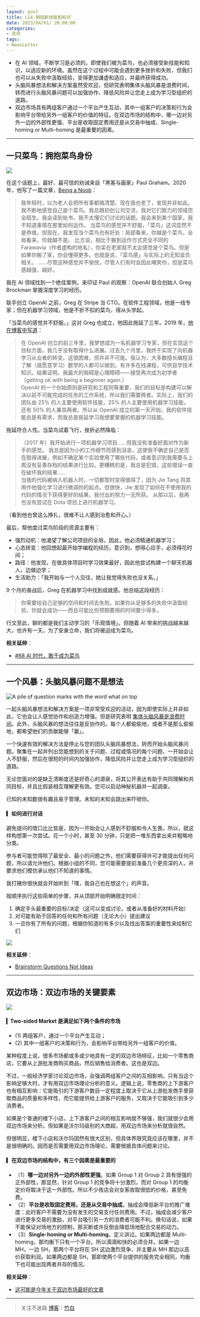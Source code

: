 ```yaml
---
layout: post
title: L14_拥抱新技能和知识
date: 2023/04/01/ 20:00:00
categories:
- 资讯
tags:
- NewsLetter
---
```


- 在 AI 领域，不断学习是必须的。即使我们被为菜鸟，也必须接受新技能和知识，以适应新的环境。虽然在这个过程中可能会遇到更多挫折和失败，但我们也可以从失败中汲取经验，变得更加谦虚和适应，并最终获得成功。
- 头脑风暴想法和解决方案虽然受欢迎，但研究表明集体头脑风暴是浪费时间，转而进行头脑风暴问题可以加强协作、降低风险并让您走上成为学习型组织的道路。
- 双边市场具有两组客户通过一个平台产生互动，其中一组客户的决策和行为会影响平台带给另外一组客户的价值的特征。在双边市场的结构中，哪一边对另外一边的外部性更强、平台是收取固定费用还是从交易中抽成、Single-homing or Multi-homing 是最重要的因素。

---

## 一只菜鸟：拥抱菜鸟身份

![](https://pics.naaln.com/blog/2023-04-05-e5fce2.jpg-basicBlog)

在这个话题上，最好、最可信的劝诫来自「黑客与画家」Paul Graham。2020 年，他写了一篇文章，[Being a Noob](http://paulgraham.com/noob.html)：

> 我年轻时，以为老人会把所有事都搞清楚。现在我也老了，发现并非如此。
> 我不断地感觉自己是个菜鸟。我总跟初创公司交流，我对它们致力的领域完全陌生。我会读到些书，我不太懂它们讨论的话题。我会来到某个国家，我不知道事情在那里如何运作。
> 当菜鸟的感觉并不舒服，「菜鸟」这词显然不是恭维。但现在，我发现当个菜鸟也有好处：局部看来，你越是个菜鸟，全局看来，你就越不是。
> 比方说，相比于搬到运作方式完全不同的 Farawavia（作者虚构的地名），你呆在老家就不太会感觉是个菜鸟。但是如果你搬了家，你会懂得更多。也就是说，「菜鸟感」与实际上的无知呈负相关。
> ……尽管这种感觉并不愉悦，尽管人们有时会因此嘲笑你，但是菜鸟感越强，越好。

我在 AI 领域找到一个绝佳案例，来印证 Paul 的观察：OpenAI 联合创始人 Greg Brockman 掌握深度学习的经历。

联手创立 OpenAI 之前，Greg 在 Stripe 当 CTO。在软件工程领域，他是一线专家；但在机器学习领域，他是不折不扣的菜鸟，得从头学起。

「当菜鸟的感觉并不舒服。」这对 Greg 也成立，他因此拖延了三年。2019 年，[他在博客中写道](https://blog.gregbrockman.com/how-i-became-a-machine-learning-practitioner)：

> 在 OpenAI 创立的前三年里，我梦想成为一名机器学习专家，但在实现这个目标方面，我几乎没有取得什么进展。过去九个月里，我终于实现了向机器学习从业者的转变。这很困难，但并非不可能。我认为，大多数擅长编程且了解（或愿意学习）数学的人都可以做到。有许多在线课程，可供自学技术知识。结果证明，我最大的阻碍是心理障碍——接受再次成为初学者（getting ok with being a beginner again.）  
> OpenAI 的一个创始原则是研究和工程同等重要，我们的目标是构建可以解决以前不可能完成的任务的工作系统，所以我们需要两者。实际上，我们的团队由 25% 的人主要使用软件技能，25% 的人主要使用机器学习技能，还有 50% 的人兼具两者。所以从 OpenAI 成立的第一天开始，我的软件技能总是有需求，而我总是拖延学习我想要掌握的机器学习技能。

拖延符合人性。当菜鸟试着飞行，挫折必然降临：

> （2017 年）我开始进行一项机器学习项目……但我没有准备好面对作为新手的感觉。
> 我总是因为小的工作细节而感到沮丧，这使我不确定自己是否在取得进展，例如不确定某个实验使用了哪些代码，或者意识到我需要与上周没有妥善存档的结果进行比较。更糟糕的是，我总是犯错，这些错误一直在破坏我的结果……  
> 当我的代码被纳入机器人时，一切都暂时变得值得了，因为 Jie Tang 将其用作他强化学习进行微调的的起点。但很快，Jie 发现了如何在不使用我的代码的情况下获得更好的结果，我付出的努力一无所获。
> 从那以后，我再也没有尝试在 Dota 项目上进行机器学习。

（看到他也曾这么挣扎，很难不让人感到治愈和开心。）

最后，帮他度过菜鸟阶段的资源主要有：

- 强烈动机：他渴望了解公司项目的全局，因此，他必须精通机器学习；
- 心态转变：他回想起最开始学编程的经历，意识到，想得心应手，必须得花时间；
- 路径：他发现，在做具体项目时学习效果最好，因此他尝试构建一个聊天机器人，边做边学；
- 生活助力：「我开始与一个人交往，她让我觉得失败也没关系。」

9 个月的奋战后，Greg 在机器学习中找到成就感。他总结这段经历：

> 你需要给自己足够的空间和时间去失败。如果你从足够多的失败中汲取经验，你就会成功——而且可能比你预期要用的时间要少得多。

行文至此，聊的都是我们主动学习的「乐观情境」。但随着 AI 带来的挑战越来越大，也许有一天，为了安身立命，我们将被迫成为菜鸟。

**相关延伸**：
- [#68 AI 时代，敢于成为菜鸟](https://havefun.zhubai.love/posts/2254319468085837824)

---

## 一个风暴：头脑风暴问题不是想法

![A pile of question marks with the word what on top](https://pics.naaln.com/blog/2023-04-05-cee196.jpg-basicBlog)

一起头脑风暴想法和解决方案是一项非常受欢迎的活动，因为即使实际上并非如此，它也会让人感觉协作和创造力增强。但是研究表明 [集体头脑风暴是浪费时间](https://hbr.org/2015/03/why-group-brainstorming-is-a-waste-of-time)。此外，头脑风暴的想法往往是反协作的。每个人都偷偷地，或者不是那么偷偷地，都希望他们的贡献能够「赢」。

一个快速有效的解决方法是停止与您的团队头脑风暴想法，转而开始头脑风暴问题。聚集在一起并列出您能想到的关于问题、过程或情况的每个问题，一开始会让人不舒服，然后在很短的时间内加强协作，降低风险并让您走上成为学习型组织的道路。

无论您面对的是缺乏清晰度还是好奇心的源泉，将其公开表达有助于共同理解和共同目标，并且比假装相互理解更有效。您可以启动神秘机器并一起调查。

已知的未知数很有趣且易于管理。未知的未知会跳出来吓唬你。

#### ▎如何进行对话

避免提问的借口比比皆是，因为一开始会让人感到不舒服和令人生畏。所以，就这样构想第一次尝试。花一个小时，甚至 30 分钟，只是把一堆东西拿出来并粗略地分类。

参与者可能觉得除了最安全、最小的问题之外，他们需要获得许可才能提出任何问题，所以请允许他们。根据小组的不同，您可能需要提前准备几个更资深的人，并要求他们模仿承认他们不知道的事情。

我打赌你很快就会开始听到「嘿，我自己也在想这个」的声音。

按顺序执行这些简单的步骤，并从顶部开始明确限定时间：

1. 确定手头最重要的目标/决定（这可以变成讨论，或者从准备好的材料开始）
2. 对可能有助于回答的任何和所有问题（无论大小）提出建议
3. 一旦你有了所有的问题，根据你知道的有多少以及找出答案的重要性来绘制它们

![](https://pics.naaln.com/blog/2023-04-05-45f7ae.png-basicBlog)

**相关延伸**：
- [Brainstorm Questions Not Ideas](https://www.muledesign.com/blog/brainstorm-questions)

---

## 双边市场：双边市场的关键要素

![](https://pics.naaln.com/blog/2023-04-05-f45705.jpeg-basicBlog)

#### ▎Two-sided Market 是满足如下两个条件的市场

- (1) 两组客户，通过一个平台产生互动；
- (2) 其中一组客户的决策和行为，会影响平台带给另外一组客户的价值。

某种程度上说，很多市场都或多或少地具有一定的双边市场特征，比如一个零售商店，它要从上游批发商购买商品，然后销售给消费者。这也是双边。

不过，一般经济学家讨论双边市场，会强调两组客户之间的互相影响。只有当这个影响足够大时，才有用双边市场理论分析的意义。逻辑上说，零售商的上下游客户也有相互影响：它能吸引的下游客户数目一定程度上取决于它从上游批发商手里获取商品的质量和多样性，而它能提供给上游客户的服务，又取决于它能吸引到多少消费者。

如果是个普通的楼下小店，上下游客户之间的相互影响就不够强，我们就很少会用双边市场来分析。但如果是沃尔玛级别的大商超，用双边市场来分析就很自然。

但很明显，楼下小店和沃尔玛固然有很大区别，但具体界限究竟应该在哪里，并不是很明确的。因而是否需要用双边市场理论，需要根据具体问题来讨论。

#### ▎在双边市场的结构中，有三个因素是最重要的

- （1）**哪一边对另外一边的外部性更强**。如果 Group 1 对 Group 2 具有很强的正外部性，那显然，针对 Group 1 的竞争将十分激烈，而对 Group 1 的均衡定价将取决于这一外部性。所以不少夜店会对女客收取很低的价格，甚至免费。
- （2）**平台是收取固定费用，还是从交易中抽成**。抽成会降低新平台的推广难度：此时客户不需要为没有发生的交易支付任何费用。不过，抽成会减少客户进行更多交易的激励，对平台吸引另一方的消费者可能不利。换句话说，如果不能保证对场地方的控制，那买断或许反倒会降低场地配合交易的动力。
- （3）**Single-homing or Multi-homing**。定义讲过。如果两边都是 Multi-homing，那均衡下只有一个平台。所以滴滴和快的必须合并。如果一边 MH，一边 SH，那两个平台将在 SH 这边激烈竞争，并主要从 MH 那边以高价获取利润。如果两边都是 SH，那即使两个平台提供的服务完全相同，均衡下也可能出现两者并存的情况。

**相关延伸**：
- [这可能是今年关于双边市场最好的文章](https://zhuanlan.zhihu.com/p/37125473)

---

> 关注不迷路 [博客](https://blog.naaln.com/)｜[竹白](https://space.zhubai.love/)
